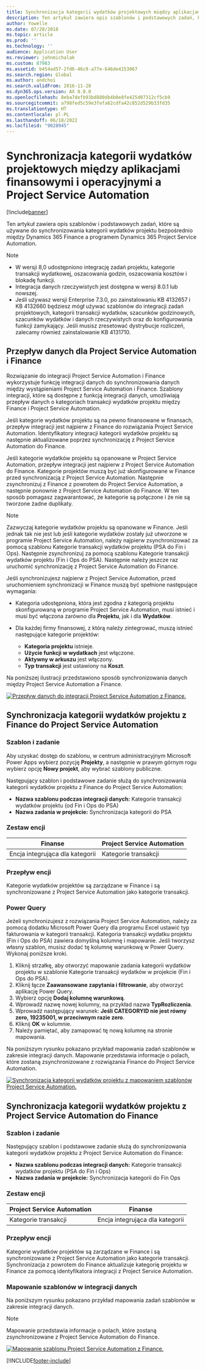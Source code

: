 ```yaml
---
title: Synchronizacja kategorii wydatków projektowych między aplikacjami finansowymi i operacyjnymi a Project Service Automation
description: Ten artykuł zawiera opis szablonów i podstawowych zadań, które są używane do synchronizowania kategorii wydatków projektu bezpośrednio między Microsoft Dynamics 365 Finance a programem Dynamics 365 Project Service Automation.
author: Yowelle
ms.date: 07/20/2018
ms.topic: article
ms.prod: ''
ms.technology: ''
audience: Application User
ms.reviewer: johnmichalak
ms.custom: 87983
ms.assetid: b454ad57-2fd6-46c9-a77e-646de4153067
ms.search.region: Global
ms.author: andchoi
ms.search.validFrom: 2016-11-28
ms.dyn365.ops.version: AX 8.0.0
ms.openlocfilehash: 8eba7defb93bd880db4b0e8fe425d07312cf5cb9
ms.sourcegitcommit: a798fed5c59e3fefa62cdfa42c852d529b33fd35
ms.translationtype: HT
ms.contentlocale: pl-PL
ms.lasthandoff: 06/18/2022
ms.locfileid: "9028945"
---
```

# <a name="synchronize-project-expense-categories-between-finance-and-operations-and-project-service-automation"></a>Synchronizacja kategorii wydatków projektowych między aplikacjami finansowymi i operacyjnymi a Project Service Automation

[!include[banner](../includes/banner.md)]

Ten artykuł zawiera opis szablonów i podstawowych zadań, które są używane do synchronizowania kategorii wydatków projektu bezpośrednio między Dynamics 365 Finance a programem Dynamics 365 Project Service Automation.

> [!NOTE]
> - W wersji 8,0 udostępniono integrację zadań projektu, kategorie transakcji wydatkowej, oszacowania godzin, oszacowania kosztów i blokadę funkcji.
> - Integracja danych rzeczywistych jest dostępna w wersji 8.0.1 lub nowszej.
> - Jeśli używasz wersji Enterprise 7.3.0, po zainstalowaniu KB 4132657 i KB 4132660 będziesz mógł używać szablonów do integracji zadań projektowych, kategorii transakcji wydatków, szacunków godzinowych, szacunków wydatków i danych rzeczywistych oraz do konfigurowania funkcji zamykający. Jeśli musisz zresetować dystrybucje rozliczeń, zalecamy również zainstalowanie KB 4131710.

## <a name="data-flow-for-project-service-automation-and-finance"></a>Przepływ danych dla Project Service Automation i Finance

Rozwiązanie do integracji Project Service Automation i Finance wykorzystuje funkcję integracji danych do synchronizowania danych między wystąpieniami Project Service Automation i Finance. Szablony integracji, które są dostępne z funkcją integracji danych, umożliwiają przepływ danych o kategoriach transakcji wydatków projektu między Finance i Project Service Automation.

Jeśli kategorie wydatków projektu są na pewno finansowane w finansach, przepływ integracji jest najpierw z Finance do rozwiązania Project Service Automation. Identyfikatory integracji kategorii wydatków projektu są następnie aktualizowane poprzez synchronizację z Project Service Automation do Finance.

Jeśli kategorie wydatków projektu są opanowane w Project Service Automation, przepływ integracji jest najpierw z Project Service Automation do Finance. Kategorie projektów muszą być już skonfigurowane w Finance przed synchronizacją z Project Service Automation. Następnie zsynchronizuj z Finance z powrotem do Project Service Automation, a następnie ponownie z Project Service Automation do Finance. W ten sposób pomagasz zagwarantować, że kategorie są połączone i że nie są tworzone żadne duplikaty.

> [!NOTE]
> Zazwyczaj kategorie wydatków projektu są opanowane w Finance. Jeśli jednak tak nie jest lub jeśli kategorie wydatków zostały już utworzone w programie Project Service Automation, należy najpierw zsynchronizować za pomocą szablonu Kategorie transakcji wydatków projektu (PSA do Fin i Ops). Następnie zsynchronizuj za pomocą szablonu Kategorie transakcji wydatków projektu (Fin i Ops do PSA). Następnie należy jeszcze raz uruchomić synchronizację z Project Service Automation do Finance.
>
> Jeśli synchronizujesz najpierw z Project Service Automation, przed uruchomieniem synchronizacji w Finance muszą być spełnione następujące wymagania:
>
> - Kategoria udostępniona, która jest zgodna z kategorią projektu skonfigurowaną w programie Project Service Automation, musi istnieć i musi być włączona zarówno dla **Projektu**, jak i dla **Wydatków**.
> - Dla każdej firmy finansowej, z którą należy zintegrować, muszą istnieć następujące kategorie projektów:
>
>     - **Kategoria projektu** istnieje. 
>     - **Użycie funkcji w wydatkach** jest włączone.
>     - **Aktywny w arkuszu** jest włączony.
>     - **Typ transakcji** jest ustawiony na **Koszt**.

Na poniższej ilustracji przedstawiono sposób synchronizowania danych między Project Service Automation a Finance.

[![Przepływ danych do integracji Project Service Automation z Finance.](./media/ProjectExpenseCategoriesFlow.png)](./media/ProjectExpenseCategoriesFlow.png)

## <a name="project-expense-category-synchronization-from-finance-to-project-service-automation"></a>Synchronizacja kategorii wydatków projektu z Finance do Project Service Automation

### <a name="template-and-task"></a>Szablon i zadanie

Aby uzyskać dostęp do szablonu, w centrum administracyjnym Microsoft Power Apps wybierz pozycję **Projekty**, a następnie w prawym górnym rogu wybierz opcję **Nowy projekt**, aby wybrać szablony publiczne.

Następujący szablon i podstawowe zadanie służą do synchronizowania kategorii wydatków projektu z Finance do Project Service Automation:

- **Nazwa szablonu podczas integracji danych:** Kategorie transakcji wydatków projektu (od Fin i Ops do PSA)
- **Nazwa zadania w projekcie:** Synchronizacja kategorii do PSA

### <a name="entity-set"></a>Zestaw encji

| Finanse                           | Project Service Automation |
|-----------------------------------|----------------------------|
| Encja integrująca dla kategorii | Kategorie transakcji     |

### <a name="entity-flow"></a>Przepływ encji

Kategorie wydatków projektów są zarządzane w Finance i są synchronizowane z Project Service Automation jako kategorie transakcji.

### <a name="power-query"></a>Power Query

Jeżeli synchronizujesz z rozwiązania Project Service Automation, należy za pomocą dodatku Microsoft Power Query dla programu Excel ustawić typ fakturowania w kategorii transakcji. Kategoria transakcji wydatku projektu (Fin i Ops do PSA) zawiera domyślną kolumnę i mapowanie. Jeśli tworzysz własny szablon, musisz dodać tę kolumnę warunkową w Power Query. Wykonaj poniższe kroki.

1. Kliknij strzałkę, aby otworzyć mapowanie zadania kategorii wydatków projektu w szablonie Kategorie transakcji wydatków w projekcie (Fin i Ops do PSA).
2. Kliknij łącze **Zaawansowane zapytania i filtrowanie**, aby otworzyć aplikację Power Query.
2. Wybierz opcję **Dodaj kolumnę warunkową**.
3. Wprowadź nazwę nowej kolumny, na przykład nazwa **TypRozliczenia**.
4. Wprowadź następujący warunek: **Jeśli CATEGORYID nie jest równy zero, 19235001, w przeciwnym razie zero**.
5. Kliknij **OK** w kolumnie.
6. Należy pamiętać, aby zamapować tę nową kolumnę na stronie mapowania.

Na poniższym rysunku pokazano przykład mapowania zadań szablonów w zakresie integracji danych. Mapowanie przedstawia informacje o polach, które zostaną zsynchronizowane z rozwiązania Finance do Project Service Automation.

[![Synchronizacja kategorii wydatków projektu z mapowaniem szablonów Project Service Automation.](./media/ProjectExpenseCategoriesToPSAMapping.jpg)](./media/ProjectExpenseCategoriesToPSAMapping.jpg)

## <a name="project-expense-category-synchronization-from-project-service-automation-to-finance"></a>Synchronizacja kategorii wydatków projektu z Project Service Automation do Finance

### <a name="template-and-task"></a>Szablon i zadanie

Następujący szablon i podstawowe zadanie służą do synchronizowania kategorii wydatków projektu z Project Service Automation do Finance:

- **Nazwa szablonu podczas integracji danych:** Kategorie transakcji wydatków projektu (PSA do Fin i Ops)
- **Nazwa zadania w projekcie:** Synchronizacja kategorii do Fin Ops

### <a name="entity-set"></a>Zestaw encji

| Project Service Automation | Finanse                           |
|----------------------------|-----------------------------------|
| Kategorie transakcji     | Encja integrująca dla kategorii |

### <a name="entity-flow"></a>Przepływ encji

Kategorie wydatków projektów są zarządzane w Finance i są synchronizowane z Project Service Automation jako kategorie transakcji. Synchronizacja z powrotem do Finance aktualizuje kategorię projektu w Finance za pomocą identyfikatora integracji z Project Service Automation.

### <a name="template-mapping-in-data-integration"></a>Mapowanie szablonów w integracji danych

Na poniższym rysunku pokazano przykład mapowania zadań szablonów w zakresie integracji danych.

> [!NOTE]
> Mapowanie przedstawia informacje o polach, które zostaną zsynchronizowane z Project Service Automation do Finance.

[![Mapowanie szablonu Project Service Automation z Finance.](./media/ProjectExpenseCategoriesToFinOpsMapping.jpg)](./media/ProjectExpenseCategoriesToFinOpsMapping.jpg)


[!INCLUDE[footer-include](../includes/footer-banner.md)]